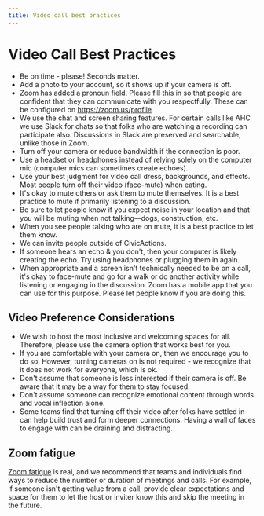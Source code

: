 ```yaml
---
title: Video call best practices
---
```


# Video Call Best Practices

-   Be on time - please! Seconds matter.
-   Add a photo to your account, so it shows up if your camera is off.
-   Zoom has added a pronoun field. Please fill this in so that people are confident that they can communicate with you respectfully. These can be configured on https://zoom.us/profile
-   We use the chat and screen sharing features. For certain calls like AHC we use Slack for chats so that folks who are watching a recording can participate also. Discussions in Slack are preserved and searchable, unlike those in Zoom.
-   Turn off your camera or reduce bandwidth if the connection is poor.
-   Use a headset or headphones instead of relying solely on the computer mic (computer mics can sometimes create echoes).
-   Use your best judgment for video call dress, backgrounds, and effects. Most people turn off their video (face-mute) when eating.
-   It's okay to mute others or ask them to mute themselves. It is a best practice to mute if primarily listening to a discussion.
-   Be sure to let people know if you expect noise in your location and that you will be muting when not talking—dogs, construction, etc.
-   When you see people talking who are on mute, it is a best practice to let them know.
-   We can invite people outside of CivicActions.
-   If someone hears an echo & you don't, then your computer is likely creating the echo. Try using headphones or plugging them in again.
-   When appropriate and a screen isn't technically needed to be on a call, it's okay to face-mute and go for a walk or do another activity while listening or engaging in the discussion. Zoom has a mobile app that you can use for this purpose. Please let people know if you are doing this.

## Video Preference Considerations

-   We wish to host the most inclusive and welcoming spaces for all. Therefore, please use the camera option that works best for you.
-   If you are comfortable with your camera on, then we encourage you to do so. However, turning cameras on is not required - we recognize that it does not work for everyone, which is ok.
-   Don't assume that someone is less interested if their camera is off. Be aware that it may be a way for them to stay focused.
-   Don't assume someone can recognize emotional content through words and vocal inflection alone.
-   Some teams find that turning off their video after folks have settled in can help build trust and form deeper connections. Having a wall of faces to engage with can be draining and distracting.

## Zoom fatigue

[Zoom fatigue](https://en.wikipedia.org/wiki/Zoom_fatigue) is real, and we recommend that teams and individuals find ways to reduce the number or duration of meetings and calls. For example, if someone isn't getting value from a call, provide clear expectations and space for them to let the host or inviter know this and skip the meeting in the future.
